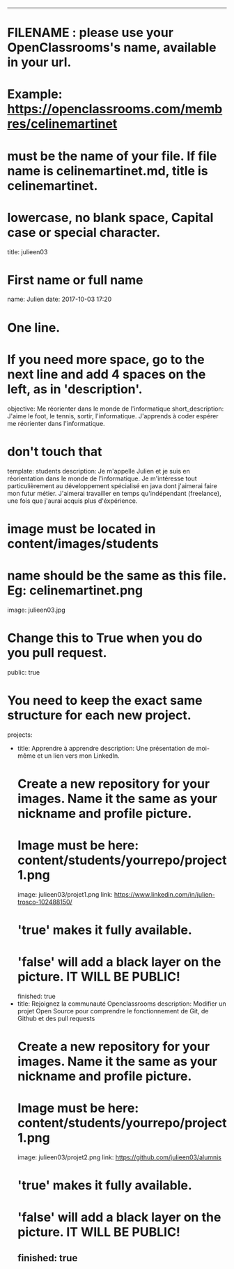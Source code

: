 ---

# FILENAME : please use your OpenClassrooms's name, available in your url.
# Example: https://openclassrooms.com/membres/celinemartinet
# must be the name of your file. If file name is celinemartinet.md, title is celinemartinet.
# lowercase, no blank space, Capital case or special character.
title: julieen03

# First name or full name
name: Julien
date: 2017-10-03 17:20

# One line.
# If you need more space, go to the next line and add 4 spaces on the left, as in 'description'.
objective: Me réorienter dans le monde de l'informatique
short_description:
    J'aime le foot, le tennis, sortir, l'informatique.
    J'apprends à coder espérer me réorienter dans l'informatique.

# don't touch that
template: students
description:
    Je m'appelle Julien et je suis en réorientation dans le monde de l'informatique.
    Je m'intéresse tout particulièrement au développement spécialisé en java dont j'aimerai faire mon futur métier.
    J'aimerai travailler en temps qu'indépendant (freelance), une fois que j'aurai acquis plus d'éxpérience.

# image must be located in content/images/students
# name should be the same as this file. Eg: celinemartinet.png
image: julieen03.jpg

# Change this to True when you do you pull request.
public: true

# You need to keep the exact same structure for each new project.
projects:
  - title: Apprendre à apprendre 
    description: Une présentation de moi-même et un lien vers mon LinkedIn.
    # Create a new repository for your images. Name it the same as your nickname and profile picture.
    # Image must be here: content/students/yourrepo/project1.png
    image: julieen03/projet1.png
    link: https://www.linkedin.com/in/julien-trosco-102488150/
    # 'true' makes it fully available.
    # 'false' will add a black layer on the picture. IT WILL BE PUBLIC!
    finished: true
  - title: Rejoignez la communauté Openclassrooms 
    description: Modifier un projet Open Source pour comprendre le fonctionnement de Git, de Github et des pull requests
    # Create a new repository for your images. Name it the same as your nickname and profile picture.
    # Image must be here: content/students/yourrepo/project1.png
    image: julieen03/projet2.png
    link: https://github.com/julieen03/alumnis
    # 'true' makes it fully available.
    # 'false' will add a black layer on the picture. IT WILL BE PUBLIC!
    finished: true
    ---
